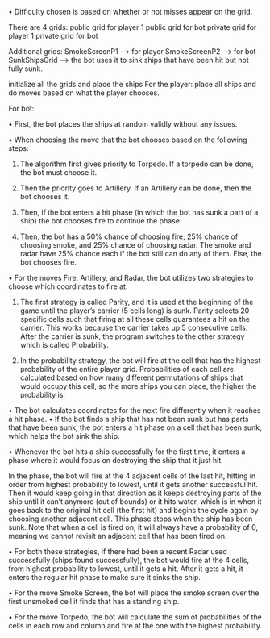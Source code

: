 •	Difficulty chosen is based on whether or not misses appear on the grid.

There are 4 grids: 
public grid for player 1
public grid for bot 
private grid for player 1
private grid for bot

Additional grids:
SmokeScreenP1 --> for player
SmokeScreenP2 --> for bot
SunkShipsGrid --> the bot uses it to sink ships that have been hit but not fully sunk.



initialize all the grids and place the ships 
For the player:  place all ships and do moves based on what the player chooses.



For bot:

•	First, the bot places the ships at random validly without any issues.


•	When choosing the move that the bot chooses based on the following steps:

1. The algorithm first gives priority to Torpedo. 
If a torpedo can be done, the bot must choose it. 

2. Then the priority goes to Artillery. If an Artillery can be done, then the bot chooses it. 

3. Then, if the bot enters a hit phase (in which the bot has sunk a part of a ship) the bot chooses fire to continue the phase. 

4. Then, the bot has a 50% chance of choosing fire, 25% chance of choosing smoke, and 25% chance of choosing radar. The smoke and radar have 25% chance each if the bot still can do any of them. Else, the bot chooses fire.


•	For the moves Fire, Artillery, and Radar, the bot utilizes two strategies to choose which coordinates to fire at:

1. The first strategy is called Parity, and it is used at the beginning of the game until the player’s carrier (5 cells long) is sunk. Parity selects 20 specific cells such that firing at all these cells guarantees a hit on the carrier. This works because the carrier takes up 5 consecutive cells. After the carrier is sunk, the program switches to the other strategy which is called Probability.


2. In the probability strategy, the bot will fire at the cell that has the highest probability of the entire player grid. Probabilities of each cell are calculated based on how many different permutations of ships that would occupy this cell, so the more ships you can place, the higher the probability is. 


•	The bot calculates coordinates for the next fire differently when it reaches a hit phase.
•	If the bot finds a ship that has not been sunk but has parts that have been sunk, the bot enters a hit phase on a cell that has been sunk, which helps the bot sink the ship.


•	Whenever the bot hits a ship successfully for the first time, it enters a phase where it would focus on destroying the ship that it just hit. 

In the phase, the bot will fire at the 4 adjacent cells of the last hit, hitting in order from highest probability to lowest, until it gets another successful hit. Then it would keep going in that direction as it keeps destroying parts of the ship until it can’t anymore (out of bounds) or it hits water, which is in when it goes back to the original hit cell (the first hit) and begins the cycle again by choosing another adjacent cell. This phase stops when the ship has been sunk. Note that when a cell is fired on, it will always have a probability of 0, meaning we cannot revisit an adjacent cell that has been fired on.


•	For both these strategies, if there had been a recent Radar used successfully (ships found successfully),
the bot would fire at the 4 cells, from highest probability to lowest, until it gets a hit. After it gets a hit, it enters the regular hit phase to make sure it sinks the ship. 




•	 For the move Smoke Screen, the bot will place the smoke screen over the first unsmoked cell it finds that has a standing ship.


•	 For the move Torpedo, the bot will calculate the sum of probabilities of the cells in each row and column and fire at the one with the highest probability. 






